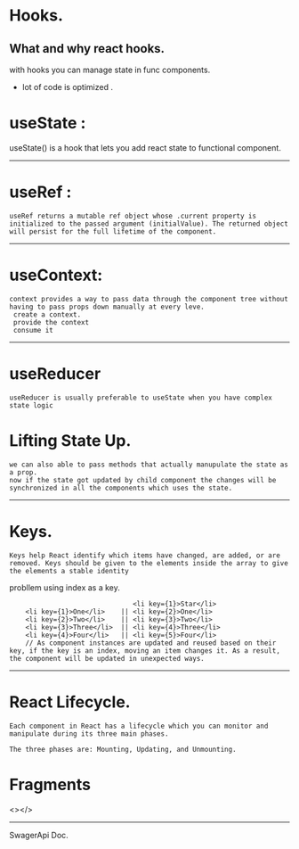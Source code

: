 # Hooks.

## What and why react hooks.

with hooks you can manage state in func components.

- lot of code is optimized .

# useState :

useState() is a hook that lets you add react state to functional component.

---

# useRef :

    useRef returns a mutable ref object whose .current property is initialized to the passed argument (initialValue). The returned object will persist for the full lifetime of the component.

---

# useContext:

    context provides a way to pass data through the component tree without having to pass props down manually at every leve.
     create a context.
     provide the context
     consume it

---

# useReducer

    useReducer is usually preferable to useState when you have complex state logic

# Lifting State Up.

    we can also able to pass methods that actually manupulate the state as a prop.
    now if the state got updated by child component the changes will be synchronized in all the components which uses the state.

---

# Keys.

    Keys help React identify which items have changed, are added, or are removed. Keys should be given to the elements inside the array to give the elements a stable identity

probllem using index as a key.

```JS
                               <li key={1}>Star</li>
    <li key={1}>One</li>    || <li key={2}>One</li>
    <li key={2}>Two</li>    || <li key={3}>Two</li>
    <li key={3}>Three</li>  || <li key={4}>Three</li>
    <li key={4}>Four</li>   || <li key={5}>Four</li>
    // As component instances are updated and reused based on their key, if the key is an index, moving an item changes it. As a result, the component will be updated in unexpected ways.

```

---

# React Lifecycle.

    Each component in React has a lifecycle which you can monitor and manipulate during its three main phases.

    The three phases are: Mounting, Updating, and Unmounting.

# Fragments

<></>

---

SwagerApi Doc.

